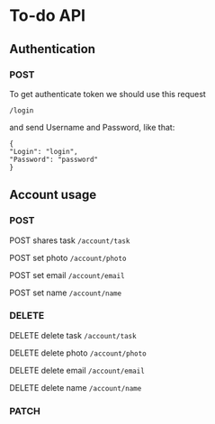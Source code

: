 # To-do API

## Authentication

### POST

To get authenticate token we should use this request
```
/login
```
and send Username and Password, like that:
```
{
"Login": "login",
"Password": "password"
}
```

## Account usage

### POST

POST shares task ```/account/task```

POST set photo ```/account/photo```

POST set email ```/account/email```

POST set name ```/account/name```


### DELETE

DELETE delete task ```/account/task```

DELETE delete photo ```/account/photo```

DELETE delete email ```/account/email```

DELETE delete name ```/account/name```


### PATCH



